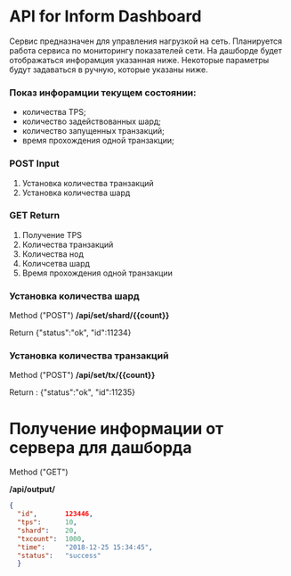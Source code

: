 # API for Inform Dashboard

Сервис предназначен для управления нагрузкой на сеть.
Планируется работа сервиса по мониторингу показателей сети.
На дашборде будет отображаться инфорамция указанная ниже.
Некоторые параметры будут задаваться в ручную, которые указаны ниже.


### Показ инфорамции текущем состоянии:
- количества TPS;
- количество задействованных шард;
- количество запущенных транзакций;
- время прохождения одной транзакции;

### POST Input 
1. Установка количества транзакций
2. Установка количества шард

### GET Return
1. Получение TPS
2. Количества транзакций
3. Количества нод
4. Количсетва шард
5. Время прохождения одной транзакции



### Установка количества шард
Method ("POST")
**/api/set/shard/{{count}}**

Return 
{"status":"ok", "id":11234}

### Установка количества транзакций
Method ("POST")
**/api/set/tx/{{count}}**

Return :
{"status":"ok", "id":11235}


# Получение информации от сервера для дашборда
Method ("GET")


**/api/output/**

```json
{
  "id",       123446,
  "tps":      10,
  "shard":    20,
  "txcount":  1000,
  "time":     "2018-12-25 15:34:45",
  "status":   "success"
  }
```
